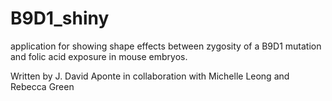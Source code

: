 # B9D1_shiny
application for showing shape effects between zygosity of a B9D1 mutation and folic acid exposure in mouse embryos.

Written by J. David Aponte in collaboration with Michelle Leong and Rebecca Green
